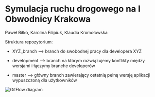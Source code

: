 # Symulacja ruchu drogowego na I Obwodnicy Krakowa

Paweł Biłko, Karolina Filipiuk, Klaudia Kromołowska

Struktura repozytorium:

- XYZ_branch  --> branch do swobodnej pracy dla developera XYZ

- development --> branch na którym rozwiązujemy konflikty między wersjami i łączymy branche developerów

- master      --> główny branch zawierający ostatnią pełną wersję aplikacji wypuszczoną dla użytkowników

![GitFlow diagram](https://www.researchgate.net/profile/Stephan_Krusche/publication/262450959/figure/fig6/AS:668360731811856@1536361024747/Simplified-version-of-the-gitflow-branching-model-adapted-from-8.png)
